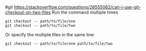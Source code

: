 #git
https://stackoverflow.com/questions/28555062/can-i-use-git-checkout-on-two-files
Run the command multiple times
```
git checkout -- path/to/file/one
git checkout -- path/to/file/two
```

Or specify the multiple files in the same line:
```
git checkout -- path/to/file/one path/to/file/two
```